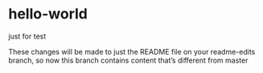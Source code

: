 # hello-world
just for test

These changes will be made to just the README file on your readme-edits branch, so now this branch contains content that’s different from master
